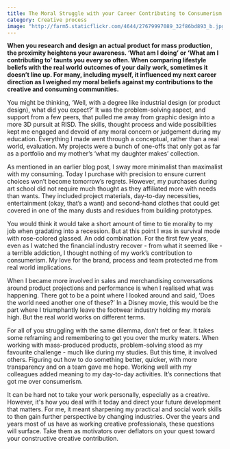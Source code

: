 ```yaml
---
title: The Moral Struggle with your Career Contributing to Consumerism
category: Creative process
image: "http://farm5.staticflickr.com/4644/27679997089_32f86bd893_b.jpg"
---
```

**When you research and design an actual product for mass production, the proximity heightens your awareness. ‘What am I doing’ or ‘What am I contributing to’ taunts you every so often. When comparing lifestyle beliefs with the real world outcomes of your daily work, sometimes it doesn’t line up. For many, including myself, it influenced my next career direction as I weighed my moral beliefs against my contributions to the creative and consuming communities.** 

You might be thinking, ‘Well, with a degree like industrial design (or product design), what did you expect?’ It was the problem-solving aspect, and support from a few peers, that pulled me away from graphic design into a more 3D pursuit at RISD. The skills, thought process and wide possibilities kept me engaged and devoid of any moral concern or judgement during my education. Everything I made went through a conceptual, rather than a real world, evaluation. My projects were a bunch of one-offs that only got as far as a portfolio and my mother’s ‘what my daughter makes’ collection. 

As mentioned in an earlier blog post, I sway more minimalist than maximalist with my consuming. Today I purchase with precision to ensure current choices won’t become tomorrow’s regrets. However, my purchases during art school did not require much thought as they affiliated more with needs than wants. They included project materials, day-to-day necessities, entertainment (okay, that’s a want) and second-hand clothes that could get covered in one of the many dusts and residues from building prototypes. 

You would think it would take a short amount of time to tie morality to my job when gradating into a recession. But at this point I was in survival mode with rose-colored glassed. An odd combination. For the first few years, even as I watched the financial industry recover - from what it seemed like - a terrible addiction, I thought nothing of my work’s contribution to consumerism. My love for the brand, process and team protected me from real world implications. 

When I became more involved in sales and merchandising conversations around product projections and performance is when I realised what was happening. There got to be a point where I looked around and said, ‘Does the world need another one of these?’ In a Disney movie, this would be the part where I triumphantly leave the footwear industry holding my morals high. But the real world works on different terms. 

For all of you struggling with the same dilemma, don’t fret or fear. It takes some reframing and remembering to get you over the murky waters. When working with mass-produced products, problem-solving stood as my favourite challenge -  much like during my studies. But this time, it involved others. Figuring out how to do something better, quicker, with more transparency and on a team gave me hope. Working well with my colleagues added meaning to my day-to-day activities. It’s connections that got me over consumerism.

It can be hard not to take your work personally, especially as a creative. However, it's how you deal with it today and direct your future development that matters. For me, it meant sharpening my practical and social work skills to then gain further perspective by changing industries. Over the years and years most of us have as working creative professionals, these questions will surface. Take them as motivators over deflators on your quest toward your constructive creative contribution.